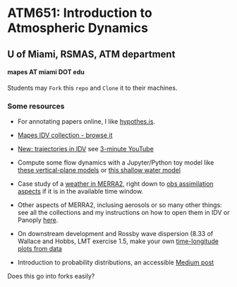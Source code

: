 # ATM651: Introduction to Atmospheric Dynamics
## U of Miami, RSMAS, ATM department 
#### mapes AT miami DOT edu

Students may `Fork` this `repo` and `Clone` it to their machines. 

### Some resources 

* For annotating papers online, I like [hypothes.is](http://hypothes.is).

* [Mapes IDV collection - browse it](https://weather.rsmas.miami.edu/repository/entry/show?entryid=115a4ff0-10de-4fba-86d7-66cd42d6d8de)

* [New: trajectories in IDV](https://ams.confex.com/ams/98Annual/webprogram/Paper337280.html) see [3-minute YouTube](https://www.youtube.com/watch?v=m0DwH--5GP8)

* Compute some flow dynamics with a Jupyter/Python toy model like [these vertical-plane models](https://github.com/ATMOcanes/ATM663_convection_meso/tree/master/Resources/Notebooks) or [this shallow water model](https://github.com/ATMOcanes/ATM651_IntroAtmDynamics/blob/master/Notebooks/SWEmodel.ipynb)

* Case study of a [weather in MERRA2](https://fluid.nccs.nasa.gov/reanalysis/classic_merra2/?one_click=1&tau=15&stream=MERRA2&level=0&region=usa&fcst=19930313&field=ptype), right down to [obs assimilation aspects](http://weather.rsmas.miami.edu/repository/entry/show?entryid=8f4d8443-54ed-419b-a74b-fb0c6ace4daf) if it is in the available time window. 

* Other aspects of MERRA2, inclusing aerosols or so many other things: see all the collections and my instructions on how to open them in IDV or Panoply [here](https://hyp.is/NuATNvQBEemtxQPBlKyywQ/gmao.gsfc.nasa.gov/pubs/docs/Bosilovich785.pdf).

* On downstream development and Rossby wave dispersion (8.33 of Wallace and Hobbs, LMT exercise 1.5, make your own [time-longitude plots from data](https://www.esrl.noaa.gov/psd/map/time_plot/)

* Introduction to probability distributions, an accessible [Medium post](https://medium.com/cantors-paradise/the-waiting-paradox-an-intro-to-probability-distributions-97c0aedb8c1)
  
Does this go into forks easily? 
